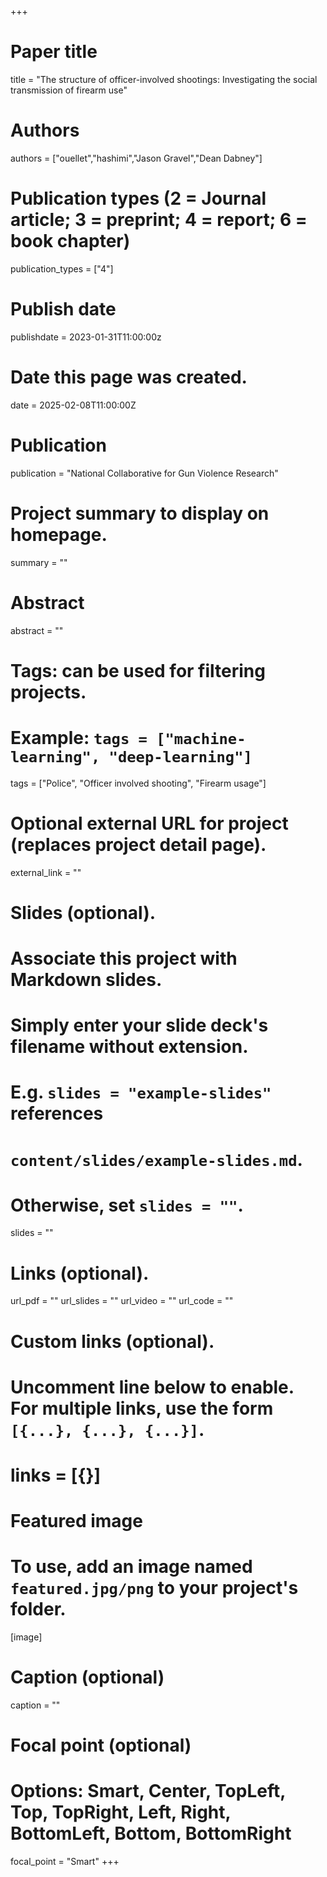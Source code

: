 +++
# Paper title
title = "The structure of officer-involved shootings: Investigating the social transmission of firearm use"

# Authors
authors = ["ouellet","hashimi","Jason Gravel","Dean Dabney"]

# Publication types (2 = Journal article; 3 = preprint; 4 = report; 6 = book chapter)
publication_types = ["4"]

# Publish date
publishdate = 2023-01-31T11:00:00z

# Date this page was created.
date = 2025-02-08T11:00:00Z

# Publication
publication = "National Collaborative for Gun Violence Research"

# Project summary to display on homepage.
summary = ""

# Abstract
abstract = ""

# Tags: can be used for filtering projects.
# Example: `tags = ["machine-learning", "deep-learning"]`
tags = ["Police", "Officer involved shooting", "Firearm usage"]

# Optional external URL for project (replaces project detail page).
external_link = ""

# Slides (optional).
#   Associate this project with Markdown slides.
#   Simply enter your slide deck's filename without extension.
#   E.g. `slides = "example-slides"` references 
#   `content/slides/example-slides.md`.
#   Otherwise, set `slides = ""`.
slides = ""

# Links (optional).
url_pdf = ""
url_slides = ""
url_video = ""
url_code = ""

# Custom links (optional).
#   Uncomment line below to enable. For multiple links, use the form `[{...}, {...}, {...}]`.
# links = [{}]

# Featured image
# To use, add an image named `featured.jpg/png` to your project's folder. 
[image]
  # Caption (optional)
  caption = ""
  
  # Focal point (optional)
  # Options: Smart, Center, TopLeft, Top, TopRight, Left, Right, BottomLeft, Bottom, BottomRight
  focal_point = "Smart"
+++


